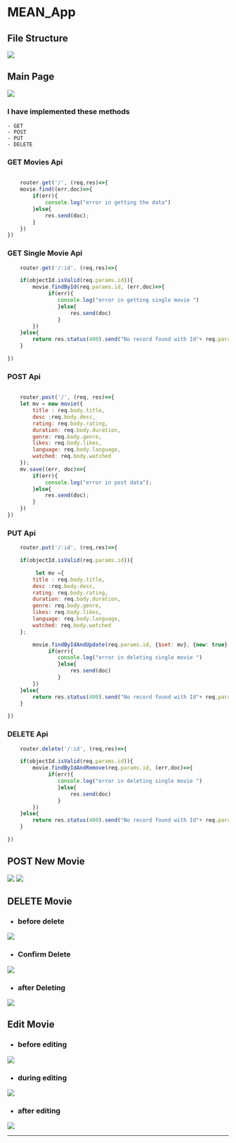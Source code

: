 # MEAN_App

## File Structure 
<img src="./Screenshots/file_structure.png">

## Main Page
<img src="./Screenshots/mainpage.png">

### I have implemented these methods
    - GET
    - POST
    - PUT
    - DELETE

### GET Movies Api
```JavaScript

    router.get('/', (req,res)=>{
    movie.find((err,doc)=>{
        if(err){
            console.log("error in getting the data")
        }else{
            res.send(doc);
        }
    })
})
```

### GET Single Movie Api

```JavaScript
    router.get('/:id', (req,res)=>{

    if(objectId.isValid(req.params.id)){
        movie.findById(req.params.id, (err,doc)=>{
             if(err){
                console.log("error in getting single movie ")
                }else{
                    res.send(doc)
                }
        })
    }else{
        return res.status(400).send("No record found with Id"+ req.params.id)
    }

})

```

### POST Api

```JavaScript

    router.post('/', (req, res)=>{
    let mv = new movie({
        title : req.body.title,
        desc :req.body.desc,
        rating: req.body.rating,
        duration: req.body.duration,
        genre: req.body.genre,
        likes: req.body.likes,
        language: req.body.language,
        watched: req.body.watched
    });
    mv.save((err, doc)=>{
        if(err){
            console.log("error in post data");
        }else{
            res.send(doc);
        }
    })
})
```

### PUT Api

```JavaScript
    router.put('/:id', (req,res)=>{

    if(objectId.isValid(req.params.id)){

         let mv ={
        title : req.body.title,
        desc :req.body.desc,
        rating: req.body.rating,
        duration: req.body.duration,
        genre: req.body.genre,
        likes: req.body.likes,
        language: req.body.language,
        watched: req.body.watched
    };

        movie.findByIdAndUpdate(req.params.id, {$set: mv}, {new: true}, (err,doc)=>{
             if(err){
                console.log("error in deleting single movie ")
                }else{
                    res.send(doc)
                }
        })
    }else{
        return res.status(400).send("No record found with Id"+ req.params.id)
    }

})

```
### DELETE Api

```JavaScript
    router.delete('/:id', (req,res)=>{

    if(objectId.isValid(req.params.id)){
        movie.findByIdAndRemove(req.params.id, (err,doc)=>{
             if(err){
                console.log("error in deleting single movie ")
                }else{
                    res.send(doc)
                }
        })
    }else{
        return res.status(400).send("No record found with Id"+ req.params.id)
    }

})
```


## POST New Movie
<img src="./Screenshots/add_movie.png">
<img src="./Screenshots/submit_movie.png">

## DELETE Movie
- ### before delete
<img src="./Screenshots/Delete.png">

- ### Confirm Delete
<img src="./Screenshots/confirm_delete.png">

- ### after Deleting
<img src="./Screenshots/after_delete.png">

## Edit Movie
- ### before editing
<img src="./Screenshots/before_edit.png">

- ### during editing
<img src="./Screenshots/during_edit.png">

- ### after editing
<img src="./Screenshots/after_edit.png">




<hr/>

